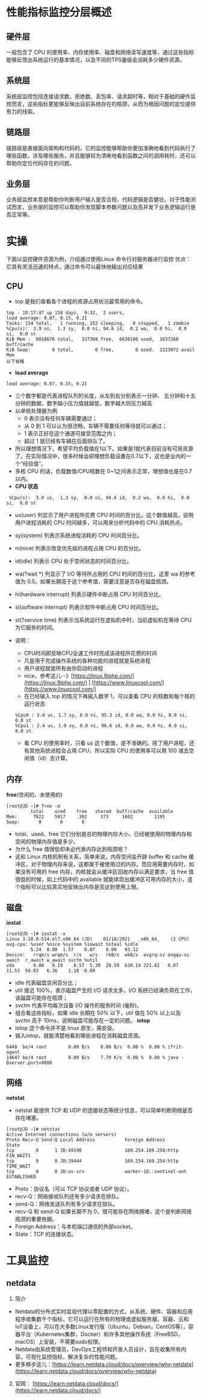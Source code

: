 # 性能指标监控分层概述
## 硬件层
一般包含了 CPU 的使用率、内存使用率、磁盘和网络读写速度等，通过这些指标能够反馈出系统运行的基本情况，以及不同的TPS量级会消耗多少硬件资源。
## 系统层
系统层监控包括连接请求数、拒绝数、丢包率、请求超时等，相对于基础的硬件监控而言，这些指标更能够反映出目前系统存在的瓶颈，从而为根因问题的定位提供有力的线索。
## 链路层
链路层是直接面向架构和代码的，它的监控能够帮助你更加准确地看到代码执行了哪些函数，涉及哪些服务，并且能够较为清晰地看到函数之间的调用耗时，还可以帮助你定位代码存在的问题。
## 业务层
业务层监控本意是帮助你判断用户输入是否合规，代码逻辑是否健壮。对于性能测试而言，业务层的监控可以帮助你发现脚本参数问题以及高并发下业务逻辑运行是否正常等。

# 实操
下面以监控硬件资源为例，介绍通过使用Linux 命令行对服务器进行监控
优点：它具有灵活迅速的特点，通过命令可以最快地输出对应结果
## CPU
- top 是我们查看各个进程的资源占用状况最常用的命令。
```shell script
top - 18:17:47 up 158 days,  9:32,  2 users,
load average: 0.07, 0.15, 0.21
Tasks: 154 total,   1 running, 152 sleeping,   0 stopped,   1 zombie
%Cpu(s):  3.9 us,  1.3 sy,  0.0 ni, 94.6 id,  0.2 wa,  0.0 hi,  0.0 si,  0.0 st
KiB Mem :  8010676 total,   337308 free,  6036100 used,  1637268 buff/cache
KiB Swap:        0 total,        0 free,        0 used.  1223072 avail Mem
以下省略
```
- **load average**
```shell script
load average: 0.07, 0.15, 0.21
```
- 三个数字都是代表进程队列的长度，从左到右分别表示一分钟、 五分钟和十五分钟的数据，数字越小压力值就越低，数字越大则压力越高
- 以单核处理器为例
	- 0 表示没有任何车辆需要通过；
	- 从 0 到 1 可以认为很流畅，车辆不需要任何等待就可以通过；
	- 1 表示正好在这个通道可接受范围之内；
	- 超过 1 就已经有车辆在后面排队了。
- 所以理想情况下，希望平均负载值在1以下。如果是1就代表目前没有可用资源了。在实际情况中，很多时候会把理想负载设置在0.7以下，这也是业内的一个“经验值”。
- 多核 CPU 的话，负载数值/CPU核数在 0~1之间表示正常，理想值也是在0.7以内。
-  **CPU 状态**
```shell script
 %Cpu(s):  3.9 us,  1.3 sy,  0.0 ni, 94.6 id,  0.2 wa,  0.0 hi,  0.0 si,  0.0 st
```
- us(user) 列显示了用户进程所花费 CPU 时间的百分比。这个数值越高，说明用户进程消耗的 CPU 时间越多，可以用来分析代码中的 CPU 消耗热点。
- sy(system) 列表示系统进程消耗的 CPU 时间百分比。
- ni(nice) 列表示改变优先级的进程占用 CPU 的百分比。
- id(idle) 列表示 CPU 处于空闲状态的时间百分比。
- wa(?wait *) 列显示了 I/O 等待所占用的 CPU 时间的百分比，这里 wa 的参考值为 0.5，如果长期高于这个参考值，需要注意是否存在磁盘瓶颈。
- hi(hardware interrupt) 列表示硬件中断占用 CPU 时间百分比。
- si(software interrupt) 列表示软件中断占用 CPU 时间百分比。
- st(?service time) 列表示当系统运行在虚拟机中时，当前虚拟机在等待 CPU 为它服务的时间。

- 说明：
	- CPU时间即反映CPU全速工作时完成该进程所花费的时间
	- 凡是用于完成操作系统的各种功能的进程就是系统进程
	- 用户进程就是所有由你启动的进程
	- nice，参考这儿--》[https://linux.9iphp.com/](https://linux.9iphp.com/) | [https://www.linuxcool.com/](https://www.linuxcool.com/)
	- 在已经输入 top 的情况下再输入数字 1，可以查看 CPU 的核数和每个核的运行状态
	```shell script
	%Cpu0 : 3.0 us, 1.7 sy, 0.0 ni, 95.3 id, 0.0 wa, 0.0 hi, 0.0 si, 0.0 st
	%Cpu1 : 2.4 us, 1.0 sy, 0.0 ni, 96.6 id, 0.0 wa, 0.0 hi, 0.0 si, 0.0 st
	```
	- 看 CPU 的使用率时，只看 us 这个数值，是不准确的。除了用户进程，还有其他系统进程会占用 CPU，所以实际 CPU 的使用率可以用 100 减去空闲值（id）去计算。
## 内存
**free**(空闲的、未使用的)
```shell script
[root@JD ~]# free -m
		 total    used    free   shared  buff/cache  available
Mem:      7822    5917     302     373     1602        1195
Swap:       0       0       0
```
- total、used、free 它们分别是总的物理内存大小、已经被使用的物理内存和空闲的物理内存值是多少。
- 为什么 free 值很低却未必代表内存达到瓶颈呢？
- 这和 Linux 内核机制有关系，简单来说，内存空间会开辟 buffer 和 cache 缓冲区，对于物理内存来说，这都属于被使用过的内存。而应用需要内存时，如果没有可用的 free 内存，内核就会从缓冲区回收内存以满足要求，当 free 值很低的时候，如上代码中的 available 就能体现出缓冲区可用内存的大小，这个指标可以比较真实地反映出内存是否达到使用上限。
## 磁盘
**iostat**
```shell script
[root@JD ~]# iostat -x
Linux 3.10.0-514.el7.x86_64 (JD)    01/18/2021   _x86_64_    (2 CPU)
avg-cpu: %user %nice %system %iowait %steal %idle
		 5.24  0.00  1.57    0.07    0.00   93.12
Device:   rrqm/s wrqm/s  r/s   w/s   rkB/s  wkB/s  avgrq-sz avgqu-sz await  r_await w_await svctm %util
vda       0.00   0.29    0.57  5.30  20.50  630.14 221.82   0.07     11.53  59.83   6.36    1.18  0.69
```
- idle 代表磁盘空闲百分比；
- util 接近 100%，表示磁盘产生的 I/O 请求太多，I/O 系统已经满负荷在工作，该磁盘可能存在瓶颈；
- svctm 代表平均每次设备 I/O 操作的服务时间 (毫秒)。
- 组合看这些指标，如果 idle 长期在 50% 以下，util 值在 50% 以上以及 svctm 高于 10ms，说明磁盘可能存在一定的问题。
**iotop**
- iotop 这个命令并不是 linux 原生，需安装。
- 输入iotop，就能清楚地看到哪些进程在消耗磁盘资源。
```shell script
6448  be/4 root        0.00 B/s    0.00 B/s  0.00 %  0.00 % ifrit-agent
14647 be/4 root        0.00 B/s    7.70 K/s  0.00 %  0.00 % java -Dserver.port=9080
```
## 网络
**netstat**
- netstat 能提供 TCP 和 UDP 的连接状态等统计信息，可以简单判断网络是否存在堵塞。
```shell script
[root@JD ~]# netstat
Active Internet connections (w/o servers)
Proto Recv-Q Send-Q Local Address           Foreign Address         State
tcp        0      1 JD:49190                169.254.169.250:http    FIN_WAIT1
tcp        0      0 JD:39444                169.254.169.254:http    TIME_WAIT
tcp        0      0 JD:us-srv               worker-18.:sentinel-ent ESTABLISHED
```
- Proto：协议名（可以 TCP 协议或者 UDP 协议）。
- recv-Q：网络接收队列还有多少请求在排队。
- send-Q：网络发送队列有多少请求在排队。
- recv-Q 和 send-Q 如果长期不为 0，很可能存在网络拥堵，这个是判断网络瓶颈的重要依据。
- Foreign Address：与本机端口通信的外部socket。
- State：TCP 的连接状态。
# 工具监控
## netdata
1. 简介
- Netdata的分布式实时监视代理以零配置的方式，从系统、硬件、容器和应用程序收集数千个指标，它可以运行在所有的物理或虚拟服务器、容器、云和IoT设备上，可以在大多数Linux发行版（Ubuntu，Debian，CentOS等），容器平台（Kubernetes集群，Docker）和许多其他操作系统（FreeBSD，macOS）上安装，不需要sudo权限。
- Netdata由系统管理员，DevOps工程师和开发人员设计，旨在收集所有内容，可视化监控指标，解决复杂的性能问题。
- 更多移步这儿：[https://learn.netdata.cloud/docs/overview/why-netdata](https://learn.netdata.cloud/docs/overview/why-netdata)
2. 官网：
[https://learn.netdata.cloud/docs/](https://learn.netdata.cloud/docs/)